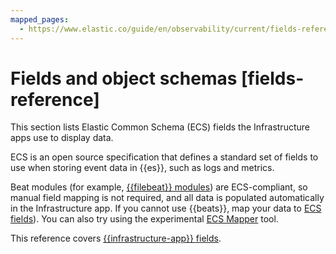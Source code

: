```yaml
---
mapped_pages:
  - https://www.elastic.co/guide/en/observability/current/fields-reference.html
---
```


# Fields and object schemas [fields-reference]

This section lists Elastic Common Schema (ECS) fields the Infrastructure apps use to display data.

ECS is an open source specification that defines a standard set of fields to use when storing event data in {{es}}, such as logs and metrics.

Beat modules (for example, [{{filebeat}} modules](beats://reference/filebeat/filebeat-modules.md)) are ECS-compliant, so manual field mapping is not required, and all data is populated automatically in the Infrastructure app. If you cannot use {{beats}}, map your data to [ECS fields](ecs://reference/ecs-converting.md)). You can also try using the experimental [ECS Mapper](https://github.com/elastic/ecs-mapper) tool.

This reference covers [{{infrastructure-app}} fields](/reference/observability/fields-and-object-schemas/metrics-app-fields.md).



